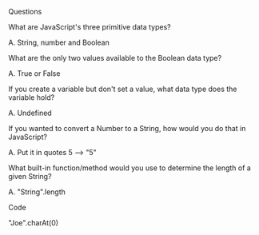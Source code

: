 Questions

What are JavaScript's three primitive data types?

A. String, number and Boolean

What are the only two values available to the Boolean data type?

A. True or False

If you create a variable but don't set a value, what data type does the variable hold?

A. Undefined

If you wanted to convert a Number to a String, how would you do that in JavaScript?

A. Put it in quotes 5 --> "5"

What built-in function/method would you use to determine the length of a given String?

A. "String".length

Code

"Joe".charAt(0)
